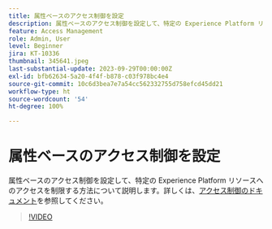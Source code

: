 ```yaml
---
title: 属性ベースのアクセス制御を設定
description: 属性ベースのアクセス制御を設定して、特定の Experience Platform リソースへのアクセスを制御する方法について説明します。
feature: Access Management
role: Admin, User
level: Beginner
jira: KT-10336
thumbnail: 345641.jpeg
last-substantial-update: 2023-09-29T00:00:00Z
exl-id: bfb62634-5a20-4f4f-b878-c03f978bc4e4
source-git-commit: 10c6d3bea7e7a54cc562332755d758efcd45dd21
workflow-type: ht
source-wordcount: '54'
ht-degree: 100%

---
```


# 属性ベースのアクセス制御を設定

属性ベースのアクセス制御を設定して、特定の Experience Platform リソースへのアクセスを制限する方法について説明します。詳しくは、[アクセス制御のドキュメント](https://experienceleague.adobe.com/docs/experience-platform/access-control/abac/overview.html?lang=ja)を参照してください。

>[!VIDEO](https://video.tv.adobe.com/v/345641?learn=on)
